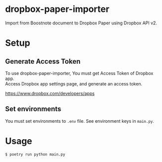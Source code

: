 # dropbox-paper-importer
Import from Boostnote document to Dropbox Paper using Dropbox API v2.

# Setup
## Generate Access Token
To use dropbox-paper-importer, You must get Access Token of Dropbox app.  
Access Dropbox app settings page, and generate an access token.  
  
https://www.dropbox.com/developers/apps


## Set environments
You must set environments to `.env` file. See environment keys in `main.py`.



# Usage
```
$ poetry run python main.py
```

